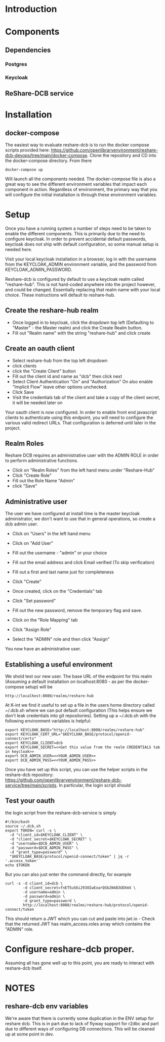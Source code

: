 # Introduction
# Components

## Dependencies

### Postgres

### Keycloak

## ReShare-DCB service

# Installation

## docker-compose

The easiest way to evaluate reshare-dcb is to run the docker compose scripts provided here: https://github.com/openlibraryenvironment/reshare-dcb-devops/tree/main/docker-compose. 
Clone the repository and CD into the docker-compose directory. From there

    docker-compose up

Will launch all the components needed. The docker-compose file is also a great way to see the different environment variables that impact each component in action. Regardless
of environment, the primary way that you will configure the initial installation is through these environment variables.


# Setup

Once you have a running system a number of steps need to be taken to enable the different components. This is primarily due to the need to configure keycloak. In order to 
prevent accidental default passwords, keycloak does not ship with default configuration, so some manual setup is needed here.

Visit your local keycloak installation in a browser, log in with the username from the KEYCLOAK_ADMIN environment variable, and the password from KEYCLOAK_ADMIN_PASSWORD.

Reshare-dcb is configured by default to use a keycloak realm called "reshare-hub". This is not hard-coded anywhere into the project however, and could be changed. Essentially
replacing that realm name with your local choice. These instructions will default to reshare-hub.

## Create the reshare-hub realm

- Once logged in to keycloak, click the dropdown top left (Defaulting to "Master" - the Master realm) and click the Create Realm button.
- Fill out "Realm name" with the string "reshare-hub" and click create

## Create an oauth client

- Select reshare-hub from the top left dropdown
- click clients
- click the "Create Client" button
- Fill out the client id and name as "dcb" then click next
- Select Client Authentication "On" and "Authorization" On also enable "Implicit Flow" leave other options unchecked.
- Click Save
- Visit the credentials tab of the client and take a copy of the client secret, it will be needed later on

Your oauth client is now configured. In order to enable front end javascript clients to authenticate using this endpoint, you will need to configure
the various valid redirect URLs. That configuration is deferred until later in the project.

## Realm Roles

Reshare DCB requires an administrative user with the ADMIN ROLE in order to perform administrative functions.

- Click on "Realm Roles" from the left hand menu under "Reshare-Hub"
- Click "Create Role"
- Fill out the Role Name "Admin"
- click "Save"

## Administrative user

The user we have configured at install time is the master keycloak administrator, we don't want to use that in general operations, so create a dcb admin user.

- Click on "Users" in the left hand menu
- Click on "Add User"
- Fill out the username - "admin" or your choice
- Fill out the email address and click Email verified (To skip verification)
- Fill out a first and last name just for completeness
- Click "Create"
- Once created, click on the "Credentials" tab
- Click "Set password"
- Fill out the new password, remove the temporary flag and save.

- Click on the "Role Mapping" tab
- Click "Assign Role"
- Select the "ADMIN" role and then click "Assign"

You now have an administrative user.

## Establishing a useful environment

We shold test our new user. The base URL of the endpoint for this realm (Assuming a default installation on localhost:8080 - as per the docker-compose setup) will be

    http://localhost:8080/realms/reshare-hub

At K-int we find it useful to set up a file in the users home directory called ~/.dcb.sh where we can put default configuration (This helps ensure we don't leak
credentials into git repositories). Setting up a ~/.dcb.sh with the following environment variables is helpful:

    export KEYCLOAK_BASE="http://localhost:8080/realms/reshare-hub"
    export KEYCLOAK_CERT_URL="$KEYCLOAK_BASE/protocol/openid-connect/certs"
    export KEYCLOAK_CLIENT=dcb
    export KEYCLOAK_SECRET=<<Get this value from the realm CREDENTIALS tab in keycloak>>
    export DCB_ADMIN_USER=<<YOUR_ADMIN_USER>>
    export DCB_ADMIN_PASS=<<YOUR_ADMIN_PASS>>

Once you have set up this script, you can use the helper scripts in the reshare-dcb repository: https://github.com/openlibraryenvironment/reshare-dcb-service/tree/main/scripts.
In particular, the login script should



## Test your oauth 

the login script from the reshare-dcb-service is simply

    #!/bin/bash
    source ~/.dcb.sh
    export TOKEN=`curl -s \
      -d "client_id=$KEYCLOAK_CLIENT" \
      -d "client_secret=$KEYCLOAK_SECRET" \
      -d "username=$DCB_ADMIN_USER" \
      -d "password=$DCB_ADMIN_PASS" \
      -d "grant_type=password" \
      "$KEYCLOAK_BASE/protocol/openid-connect/token" | jq -r '.access_token'`
    echo $TOKEN

But you can also just enter the command directly, for example

    curl -s -d client_id=dcb \ 
            -d client_secret=fnET5uS6i293OIwEoarQSb2N483UDXmX \
            -d username=admin \
            -d password=admin \
            -d grant_type=password \
            http://localhost:8080/realms/reshare-hub/protocol/openid-connect/token

This should return a JWT which you can cut and paste into jwt.io - Check that the returned JWT has realm_access.roles array which contains the "ADMIN" role.

# Configure reshare-dcb proper. 

Assuming all has gone well up to this point, you are ready to interact with reshare-dcb itself.





# NOTES

## reshare-dcb env variables

We're aware that there is currently some duplication in the ENV setup for reshare dcb. This is in part due to lack of flyway support for r2dbc and part due to different ways
of configuring DB connections. This will be cleaned up at some point in dev.
